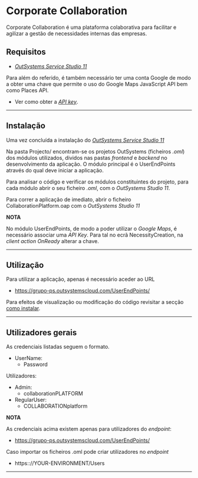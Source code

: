 

# Corporate Collaboration

Corporate Collaboration é uma plataforma colaborativa para facilitar e agilizar a gestão de necessidades internas das empresas.


## Requisitos

- [_OutSystems Service Studio 11_](https://www.outsystems.com/downloads/)

Para além do referido, é também necessário ter uma conta Google de modo a obter uma chave que permite o uso do Google Maps JavaScript API bem como Places API.
- Ver como obter a [_API key_](https://developers.google.com/maps/documentation/javascript/get-api-key).

---

## Instalação

Uma vez concluída a instalação do [_OutSystems Service Studio 11_](#Requisitos)

Na pasta Projecto/ encontram-se os projetos OutSystems (ficheiros _.oml_) dos módulos utilizados, dividos nas pastas _frontend_ e _backend_ no desenvolvimento da aplicação. 
O módulo principal é o UserEndPoints através do qual deve iniciar a aplicação. 

Para analisar o código e verificar os módulos constituintes do projeto, para cada módulo abrir o seu ficheiro _.oml_, com o _OutSystems Studio 11_.

Para correr a aplicação de imediato, abrir o ficheiro CollaborationPlatform.oap com o _OutSystems Studio 11_


**NOTA**

No módulo UserEndPoints, de modo a poder utilizar o _Google Maps_, é necessário associar uma _API Key_. Para tal no ecrã NecessityCreation, na _client action_ _OnReady_ alterar a chave.

---

## Utilização

Para utilizar a aplicação, apenas é necessário aceder ao URL 
- https://grupo-ps.outsystemscloud.com/UserEndPoints/

Para efeitos de visualização ou modificação do código revisitar a secção [como instalar](#Instalação).

---

## Utilizadores gerais
As credenciais listadas seguem o formato.
- UserName:
    - Password

Utilizadores:

- Admin: 
    - collaborationPLATFORM
- RegularUser:
    - COLLABORATIONplatform

**NOTA**

As credenciais acima existem apenas para utilizadores do _endpoint_:

- https://grupo-ps.outsystemscloud.com/UserEndPoints/

Caso importar os ficheiros .oml pode criar utilizadores no _endpoint_
 - https:://YOUR-ENVIRONMENT/Users

---